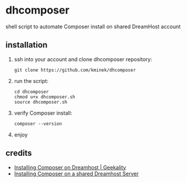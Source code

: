 # dhcomposer

shell script to automate Composer install on shared DreamHost account

## installation

1. ssh into your account and clone dhcomposer repository:

   ````
   git clone https://github.com/kminek/dhcomposer
   ````

2. run the script:

   ````
   cd dhcomposer
   chmod u+x dhcomposer.sh
   source dhcomposer.sh
   ````

3. verify Composer install:

   ````
   composer --version
   ````

4. enjoy

## credits

- [Installing Composer on Dreamhost | Geekality](http://www.geekality.net/2013/02/01/dreamhost-composer/)
- [Installing Composer on a shared Dreamhost Server](https://github.com/Braunson/dreamhost-composer-install)
